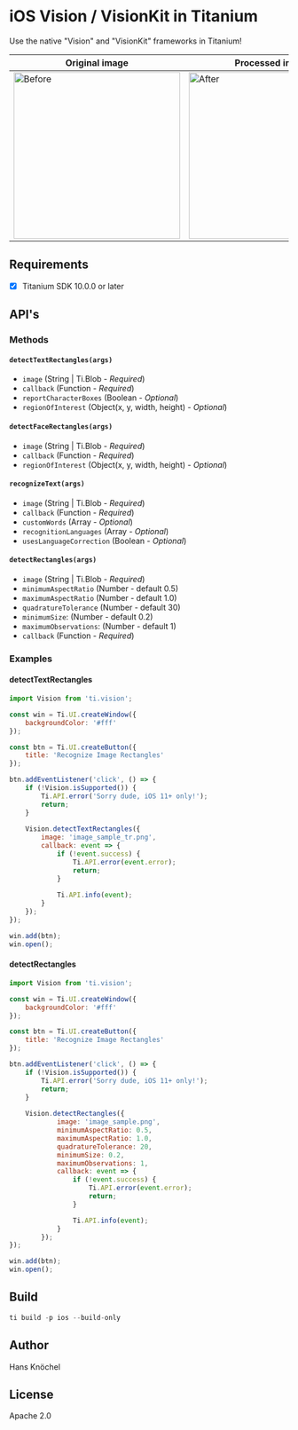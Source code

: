 # iOS Vision / VisionKit in Titanium
Use the native "Vision" and "VisionKit" frameworks in Titanium!

| Original image | Processed image |
|----------------|-------------------|
| <img src="./screens/vision-before.PNG" width="300" alt="Before" /> | <img src="./screens/vision-after.PNG" width="300" alt="After" /> |

## Requirements
- [x] Titanium SDK 10.0.0 or later

## API's

### Methods

#### `detectTextRectangles(args)`
- `image` (String | Ti.Blob - _Required_)
- `callback` (Function - _Required_)
- `reportCharacterBoxes` (Boolean - _Optional_)
- `regionOfInterest` (Object(x, y, width, height) - _Optional_)

#### `detectFaceRectangles(args)`
- `image` (String | Ti.Blob - _Required_)
- `callback` (Function - _Required_)
- `regionOfInterest` (Object(x, y, width, height) - _Optional_)

#### `recognizeText(args)`
- `image` (String | Ti.Blob - _Required_)
- `callback` (Function - _Required_)
- `customWords` (Array<String> - _Optional_)
- `recognitionLanguages` (Array<String> - _Optional_)
- `usesLanguageCorrection` (Boolean - _Optional_)

#### `detectRectangles(args)`
- `image` (String | Ti.Blob - _Required_)
- `minimumAspectRatio` (Number - default 0.5)
- `maximumAspectRatio` (Number - default 1.0)
- `quadratureTolerance` (Number - default 30)
- `minimumSize`:  (Number - default 0.2)
- `maximumObservations`:  (Number - default 1)
- `callback` (Function - _Required_)

### Examples

#### detectTextRectangles

```js
import Vision from 'ti.vision';

const win = Ti.UI.createWindow({
    backgroundColor: '#fff'
});

const btn = Ti.UI.createButton({
    title: 'Recognize Image Rectangles'
});

btn.addEventListener('click', () => {
    if (!Vision.isSupported()) {
        Ti.API.error('Sorry dude, iOS 11+ only!');
        return;
    }
    
    Vision.detectTextRectangles({
        image: 'image_sample_tr.png',
        callback: event => {
            if (!event.success) {
                Ti.API.error(event.error);
                return;
            }
            
            Ti.API.info(event);
        }
    });
});

win.add(btn);
win.open();
```

#### detectRectangles

```js
import Vision from 'ti.vision';

const win = Ti.UI.createWindow({
    backgroundColor: '#fff'
});

const btn = Ti.UI.createButton({
    title: 'Recognize Image Rectangles'
});

btn.addEventListener('click', () => {
    if (!Vision.isSupported()) {
        Ti.API.error('Sorry dude, iOS 11+ only!');
        return;
    }
    
    Vision.detectRectangles({
            image: 'image_sample.png',
            minimumAspectRatio: 0.5,
            maximumAspectRatio: 1.0,
            quadratureTolerance: 20,
            minimumSize: 0.2,
            maximumObservations: 1,
            callback: event => {
                if (!event.success) {
                    Ti.API.error(event.error);
                    return;
                }

                Ti.API.info(event);
            }
        });
});

win.add(btn);
win.open();
```

## Build

```js
ti build -p ios --build-only
```

## Author

Hans Knöchel

## License

Apache 2.0
